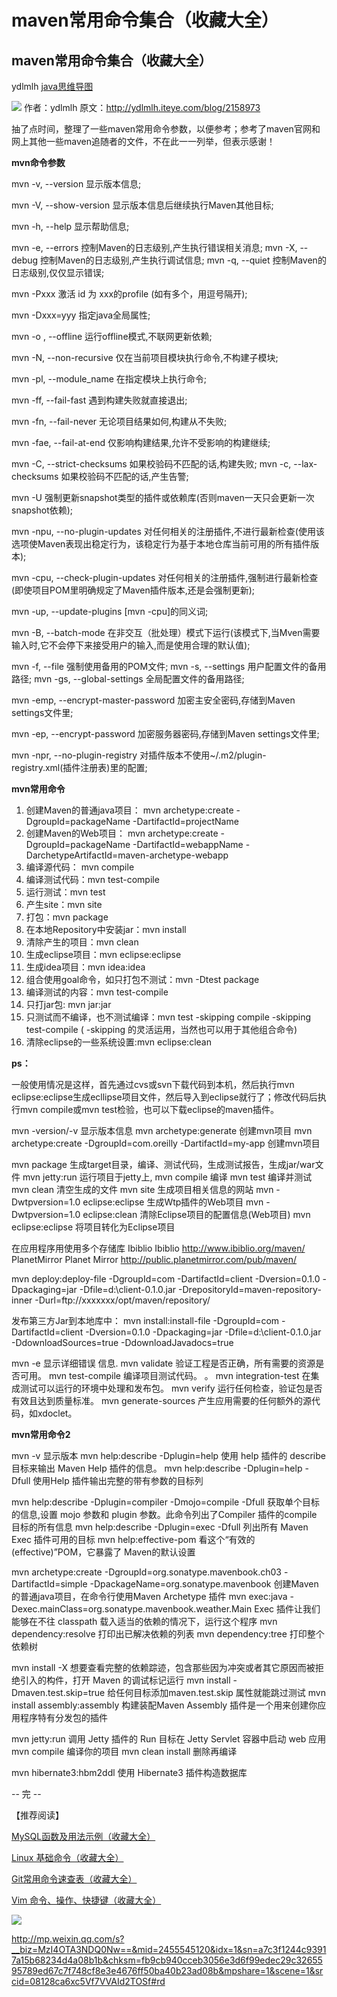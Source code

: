 # maven常用命令集合（收藏大全）
## maven常用命令集合（收藏大全）

ydlmlh [java思维导图]()  

![](maven%E5%B8%B8%E7%94%A8%E5%91%BD%E4%BB%A4%E9%9B%86%E5%90%88%EF%BC%88%E6%94%B6%E8%97%8F%E5%A4%A7%E5%85%A8%EF%BC%89/640.jpg)
作者：ydlmlh
原文：http://ydlmlh.iteye.com/blog/2158973

抽了点时间，整理了一些maven常用命令参数，以便参考；参考了maven官网和网上其他一些maven追随者的文件，不在此一一列举，但表示感谢！

**mvn命令参数**

mvn -v, --version 显示版本信息;

mvn -V, --show-version 显示版本信息后继续执行Maven其他目标;

mvn -h, --help 显示帮助信息;

mvn -e, --errors 控制Maven的日志级别,产生执行错误相关消息;
mvn -X, --debug 控制Maven的日志级别,产生执行调试信息;
mvn -q, --quiet 控制Maven的日志级别,仅仅显示错误;

mvn -Pxxx 激活 id 为 xxx的profile (如有多个，用逗号隔开);

mvn -Dxxx=yyy 指定java全局属性;

mvn -o , --offline 运行offline模式,不联网更新依赖;

mvn -N, --non-recursive 仅在当前项目模块执行命令,不构建子模块;

mvn -pl, --module_name 在指定模块上执行命令;

mvn -ff, --fail-fast 遇到构建失败就直接退出;

mvn -fn, --fail-never 无论项目结果如何,构建从不失败;

mvn -fae, --fail-at-end 仅影响构建结果,允许不受影响的构建继续;

mvn -C, --strict-checksums 如果校验码不匹配的话,构建失败;
mvn -c, --lax-checksums 如果校验码不匹配的话,产生告警;

mvn -U 强制更新snapshot类型的插件或依赖库(否则maven一天只会更新一次snapshot依赖);

mvn -npu, --no-plugin-updates 对任何相关的注册插件,不进行最新检查(使用该选项使Maven表现出稳定行为，该稳定行为基于本地仓库当前可用的所有插件版本);

mvn -cpu, --check-plugin-updates 对任何相关的注册插件,强制进行最新检查(即使项目POM里明确规定了Maven插件版本,还是会强制更新);

mvn -up, --update-plugins [mvn -cpu]的同义词;

mvn -B, --batch-mode 在非交互（批处理）模式下运行(该模式下,当Mven需要输入时,它不会停下来接受用户的输入,而是使用合理的默认值);

mvn -f, --file <file> 强制使用备用的POM文件;
mvn -s, --settings <arg> 用户配置文件的备用路径;
mvn -gs, --global-settings <file> 全局配置文件的备用路径;

mvn -emp, --encrypt-master-password <password> 加密主安全密码,存储到Maven settings文件里;

mvn -ep, --encrypt-password <password> 加密服务器密码,存储到Maven settings文件里;

mvn -npr, --no-plugin-registry 对插件版本不使用~/.m2/plugin-registry.xml(插件注册表)里的配置;

**mvn常用命令**

1. 创建Maven的普通java项目：
mvn archetype:create
-DgroupId=packageName
-DartifactId=projectName
2. 创建Maven的Web项目：
mvn archetype:create
-DgroupId=packageName
-DartifactId=webappName
-DarchetypeArtifactId=maven-archetype-webapp
3. 编译源代码： mvn compile
4. 编译测试代码：mvn test-compile
5. 运行测试：mvn test
6. 产生site：mvn site
7. 打包：mvn package
8. 在本地Repository中安装jar：mvn install
9. 清除产生的项目：mvn clean
10. 生成eclipse项目：mvn eclipse:eclipse
11. 生成idea项目：mvn idea:idea
12. 组合使用goal命令，如只打包不测试：mvn -Dtest package
13. 编译测试的内容：mvn test-compile
14. 只打jar包: mvn jar:jar
15. 只测试而不编译，也不测试编译：mvn test -skipping compile -skipping test-compile
( -skipping 的灵活运用，当然也可以用于其他组合命令)
16. 清除eclipse的一些系统设置:mvn eclipse:clean

**ps：**
 
一般使用情况是这样，首先通过cvs或svn下载代码到本机，然后执行mvn eclipse:eclipse生成ecllipse项目文件，然后导入到eclipse就行了；修改代码后执行mvn compile或mvn test检验，也可以下载eclipse的maven插件。

mvn -version/-v  显示版本信息
mvn archetype:generate        创建mvn项目
mvn archetype:create -DgroupId=com.oreilly -DartifactId=my-app   创建mvn项目

mvn package            生成target目录，编译、测试代码，生成测试报告，生成jar/war文件
mvn jetty:run            运行项目于jetty上,
mvn compile                    编译
mvn test                    编译并测试
mvn clean                    清空生成的文件
mvn site                    生成项目相关信息的网站
mvn -Dwtpversion=1.0 eclipse:eclipse        生成Wtp插件的Web项目
mvn -Dwtpversion=1.0 eclipse:clean        清除Eclipse项目的配置信息(Web项目)
mvn eclipse:eclipse    将项目转化为Eclipse项目

在应用程序用使用多个存储库
<repositories>
<repository>
<id>Ibiblio</id>
<name>Ibiblio</name>
<url>http://www.ibiblio.org/maven/</url>
</repository>
<repository>
<id>PlanetMirror</id>
<name>Planet Mirror</name>
<url>http://public.planetmirror.com/pub/maven/</url>
</repository>
</repositories>

mvn deploy:deploy-file -DgroupId=com -DartifactId=client -Dversion=0.1.0 -Dpackaging=jar -Dfile=d:\client-0.1.0.jar -DrepositoryId=maven-repository-inner -Durl=ftp://xxxxxxx/opt/maven/repository/

发布第三方Jar到本地库中：
mvn install:install-file -DgroupId=com -DartifactId=client -Dversion=0.1.0 -Dpackaging=jar -Dfile=d:\client-0.1.0.jar -DdownloadSources=true  -DdownloadJavadocs=true

mvn -e            显示详细错误 信息.
mvn validate        验证工程是否正确，所有需要的资源是否可用。
mvn test-compile    编译项目测试代码。 。
mvn integration-test     在集成测试可以运行的环境中处理和发布包。
mvn verify        运行任何检查，验证包是否有效且达到质量标准。
mvn generate-sources    产生应用需要的任何额外的源代码，如xdoclet。

**mvn常用命令2**

mvn -v 显示版本
mvn help:describe -Dplugin=help 使用 help 插件的  describe 目标来输出 Maven Help 插件的信息。
mvn help:describe -Dplugin=help -Dfull 使用Help 插件输出完整的带有参数的目标列

mvn help:describe -Dplugin=compiler -Dmojo=compile -Dfull 获取单个目标的信息,设置  mojo 参数和  plugin 参数。此命令列出了Compiler 插件的compile 目标的所有信息
mvn help:describe -Dplugin=exec -Dfull 列出所有 Maven Exec 插件可用的目标
mvn help:effective-pom 看这个“有效的 (effective)”POM，它暴露了 Maven的默认设置

mvn archetype:create -DgroupId=org.sonatype.mavenbook.ch03 -DartifactId=simple -DpackageName=org.sonatype.mavenbook 创建Maven的普通java项目，在命令行使用Maven Archetype 插件
mvn exec:java -Dexec.mainClass=org.sonatype.mavenbook.weather.Main Exec 插件让我们能够在不往 classpath 载入适当的依赖的情况下，运行这个程序
mvn dependency:resolve 打印出已解决依赖的列表
mvn dependency:tree 打印整个依赖树

mvn install -X 想要查看完整的依赖踪迹，包含那些因为冲突或者其它原因而被拒绝引入的构件，打开 Maven 的调试标记运行
mvn install -Dmaven.test.skip=true 给任何目标添加maven.test.skip 属性就能跳过测试
mvn install assembly:assembly 构建装配Maven Assembly 插件是一个用来创建你应用程序特有分发包的插件

mvn jetty:run 调用 Jetty 插件的 Run 目标在 Jetty Servlet 容器中启动 web 应用
mvn compile 编译你的项目
mvn clean install 删除再编译

mvn hibernate3:hbm2ddl 使用 Hibernate3 插件构造数据库

-- 完 --

【推荐阅读】

[MySQL函数及用法示例（收藏大全）](http://mp.weixin.qq.com/s?__biz=MzI4OTA3NDQ0Nw==&amp;mid=2455545114&amp;idx=1&amp;sn=92c0e122125ce23183a8b6f9a810cfc9&amp;chksm=fb9cb97acceb306c4f3135037c2969e4ce27855ec92a85e385f64f7b15f5e2dd62b6a58b053f&amp;scene=21#wechat_redirect)

[Linux 基础命令（收藏大全）](http://mp.weixin.qq.com/s?__biz=MzI4OTA3NDQ0Nw==&amp;mid=2455545100&amp;idx=1&amp;sn=7c14d862ca5b60e0c9d2478962979ee8&amp;chksm=fb9cb96ccceb307aedb8180c41808ba383dcb86afed816ebaf962ede5c5b4140e9b2c9dea4ea&amp;scene=21#wechat_redirect)

  

[Git常用命令速查表（收藏大全）](http://mp.weixin.qq.com/s?__biz=MzI4OTA3NDQ0Nw==&amp;mid=2455545096&amp;idx=1&amp;sn=48e93e726e86d7d56aea80f83b442ca9&amp;chksm=fb9cb968cceb307e830d6917787d98dd4a5ec159a919d8cb84d48dab2fcf3cc96d244fbb62fb&amp;scene=21#wechat_redirect)

[Vim 命令、操作、快捷键（收藏大全）](http://mp.weixin.qq.com/s?__biz=MzI4OTA3NDQ0Nw==&amp;mid=2455545105&amp;idx=1&amp;sn=a43f6b9c976b2898e92707f961a83974&amp;chksm=fb9cb971cceb30677d380401acaabb18cb22694a4d98100b6ba5776707975801dd2f4059bb4b&amp;scene=21#wechat_redirect)

![](maven%E5%B8%B8%E7%94%A8%E5%91%BD%E4%BB%A4%E9%9B%86%E5%90%88%EF%BC%88%E6%94%B6%E8%97%8F%E5%A4%A7%E5%85%A8%EF%BC%89/640.png)

http://mp.weixin.qq.com/s?__biz=MzI4OTA3NDQ0Nw==&mid=2455545120&idx=1&sn=a7c3f1244c93917a15b68234d4a08b1b&chksm=fb9cb940cceb3056e3d6f99edec29c3265595789ed67c7f748cf8e3e4676ff50ba40b23ad08b&mpshare=1&scene=1&srcid=08128ca6xc5Vf7VVAId2TOSf#rd